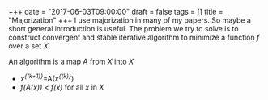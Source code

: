 +++
date = "2017-06-03T09:00:00"
draft = false
tags = []
title = "Majorization"
+++
I use majorization in many of my papers. So maybe a short general introduction is useful. The problem we try to solve is to construct convergent and stable iterative algorithm to minimize a function *f* over a set *X*. 

An algorithm is a map *A* from *X* into *X* 
* *x*<sup>*{(k+1)}*</sup>=A(*x*<sup>*{(k)}*</sup>)
* *f(A(x))* < *f(x)* for all *x* in *X* 
